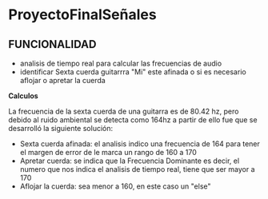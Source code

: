 ﻿# ProyectoFinalSeñales
 
 
## FUNCIONALIDAD
* analisis de tiempo real para calcular las frecuencias de audio  
* identificar Sexta cuerda guitarrra "Mi" este afinada o si es necesario aflojar o apretar la cuerda

**Calculos**

La frecuencia de la sexta cuerda de una guitarra es de 80.42 hz, pero debido al ruido ambiental se detecta como 164hz a partir de ello fue que se desarrolló la siguiente solución:

* Sexta cuerda afinada: el analisis indico una frecuencia de 164 para tener el margen de error de le marca un rango de 160 a 170
* Apretar cuerda: se indica que la Frecuencia Dominante es decir, el numero que nos indica el analisis de tiempo real, tiene que ser mayor a 170
* Aflojar la cuerda: sea menor a 160, en este caso un "else"

